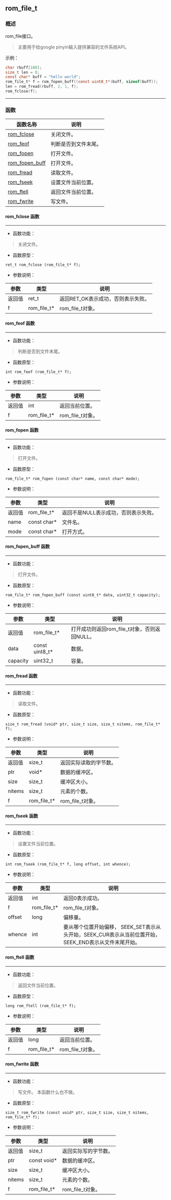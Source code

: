 ## rom\_file\_t
### 概述
rom_file接口。

> 主要用于给google pinyin输入提供兼容的文件系统API。

示例：

```c
char rbuff[100];
size_t len = 0;
const char* buff = "hello world";
rom_file_t* f = rom_fopen_buff((const uint8_t*)buff, sizeof(buff));
len = rom_fread(rbuff, 2, 1, f);
rom_fclose(f);
```
----------------------------------
### 函数
<p id="rom_file_t_methods">

| 函数名称 | 说明 | 
| -------- | ------------ | 
| <a href="#rom_file_t_rom_fclose">rom\_fclose</a> | 关闭文件。 |
| <a href="#rom_file_t_rom_feof">rom\_feof</a> | 判断是否到文件末尾。 |
| <a href="#rom_file_t_rom_fopen">rom\_fopen</a> | 打开文件。 |
| <a href="#rom_file_t_rom_fopen_buff">rom\_fopen\_buff</a> | 打开文件。 |
| <a href="#rom_file_t_rom_fread">rom\_fread</a> | 读取文件。 |
| <a href="#rom_file_t_rom_fseek">rom\_fseek</a> | 设置文件当前位置。 |
| <a href="#rom_file_t_rom_ftell">rom\_ftell</a> | 返回文件当前位置。 |
| <a href="#rom_file_t_rom_fwrite">rom\_fwrite</a> | 写文件。 |
#### rom\_fclose 函数
-----------------------

* 函数功能：

> <p id="rom_file_t_rom_fclose">关闭文件。

* 函数原型：

```
ret_t rom_fclose (rom_file_t* f);
```

* 参数说明：

| 参数 | 类型 | 说明 |
| -------- | ----- | --------- |
| 返回值 | ret\_t | 返回RET\_OK表示成功，否则表示失败。 |
| f | rom\_file\_t* | rom\_file\_t对象。 |
#### rom\_feof 函数
-----------------------

* 函数功能：

> <p id="rom_file_t_rom_feof">判断是否到文件末尾。

* 函数原型：

```
int rom_feof (rom_file_t* f);
```

* 参数说明：

| 参数 | 类型 | 说明 |
| -------- | ----- | --------- |
| 返回值 | int | 返回当前位置。 |
| f | rom\_file\_t* | rom\_file\_t对象。 |
#### rom\_fopen 函数
-----------------------

* 函数功能：

> <p id="rom_file_t_rom_fopen">打开文件。

* 函数原型：

```
rom_file_t* rom_fopen (const char* name, const char* mode);
```

* 参数说明：

| 参数 | 类型 | 说明 |
| -------- | ----- | --------- |
| 返回值 | rom\_file\_t* | 返回不是NULL表示成功，否则表示失败。 |
| name | const char* | 文件名。 |
| mode | const char* | 打开方式。 |
#### rom\_fopen\_buff 函数
-----------------------

* 函数功能：

> <p id="rom_file_t_rom_fopen_buff">打开文件。

* 函数原型：

```
rom_file_t* rom_fopen_buff (const uint8_t* data, uint32_t capacity);
```

* 参数说明：

| 参数 | 类型 | 说明 |
| -------- | ----- | --------- |
| 返回值 | rom\_file\_t* | 打开成功则返回rom\_file\_t对象，否则返回NULL。 |
| data | const uint8\_t* | 数据。 |
| capacity | uint32\_t | 容量。 |
#### rom\_fread 函数
-----------------------

* 函数功能：

> <p id="rom_file_t_rom_fread">读取文件。

* 函数原型：

```
size_t rom_fread (void* ptr, size_t size, size_t nitems, rom_file_t* f);
```

* 参数说明：

| 参数 | 类型 | 说明 |
| -------- | ----- | --------- |
| 返回值 | size\_t | 返回实际读取的字节数。 |
| ptr | void* | 数据的缓冲区。 |
| size | size\_t | 缓冲区大小。 |
| nitems | size\_t | 元素的个数。 |
| f | rom\_file\_t* | rom\_file\_t对象。 |
#### rom\_fseek 函数
-----------------------

* 函数功能：

> <p id="rom_file_t_rom_fseek">设置文件当前位置。

* 函数原型：

```
int rom_fseek (rom_file_t* f, long offset, int whence);
```

* 参数说明：

| 参数 | 类型 | 说明 |
| -------- | ----- | --------- |
| 返回值 | int | 返回0表示成功。 |
| f | rom\_file\_t* | rom\_file\_t对象。 |
| offset | long | 偏移量。 |
| whence | int | 要从哪个位置开始偏移， SEEK\_SET表示从头开始，SEEK\_CUR表示从当前位置开始，SEEK\_END表示从文件末尾开始。 |
#### rom\_ftell 函数
-----------------------

* 函数功能：

> <p id="rom_file_t_rom_ftell">返回文件当前位置。

* 函数原型：

```
long rom_ftell (rom_file_t* f);
```

* 参数说明：

| 参数 | 类型 | 说明 |
| -------- | ----- | --------- |
| 返回值 | long | 返回当前位置。 |
| f | rom\_file\_t* | rom\_file\_t对象。 |
#### rom\_fwrite 函数
-----------------------

* 函数功能：

> <p id="rom_file_t_rom_fwrite">写文件。
> 本函数什么也不做。

* 函数原型：

```
size_t rom_fwrite (const void* ptr, size_t size, size_t nitems, rom_file_t* f);
```

* 参数说明：

| 参数 | 类型 | 说明 |
| -------- | ----- | --------- |
| 返回值 | size\_t | 返回实际写的字节数。 |
| ptr | const void* | 数据的缓冲区。 |
| size | size\_t | 缓冲区大小。 |
| nitems | size\_t | 元素的个数。 |
| f | rom\_file\_t* | rom\_file\_t对象。 |
